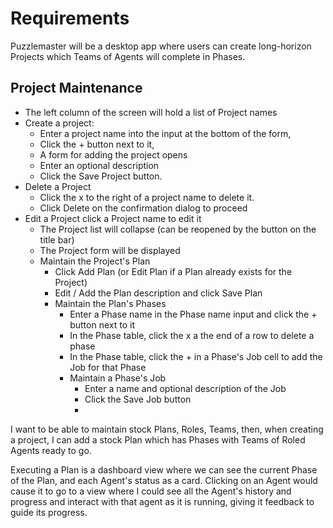 # Requirements
Puzzlemaster will be a desktop app where users can create long-horizon Projects which Teams of Agents will complete in
Phases.

## Project Maintenance
* The left column of the screen will hold a list of Project names
* Create a project:
  - Enter a project name into the input at the bottom of the form,
  - Click the + button next to it,
  - A form for adding the project opens
  - Enter an optional description
  - Click the Save Project button.
* Delete a Project
  - Click the x to the right of a project name to delete it.
  - Click Delete on the confirmation dialog to proceed
* Edit a Project click a Project name to edit it
  - The Project list will collapse (can be reopened by the button on the title bar)
  - The Project form will be displayed
  - Maintain the Project's Plan
    - Click Add Plan (or Edit Plan if a Plan already exists for the Project)
    - Edit / Add the Plan description and click Save Plan
    - Maintain the Plan's Phases
      - Enter a Phase name in the Phase name input and click the + button next to it
      - In the Phase table, click the x a the end of a row to delete a phase
      - In the Phase table, click the + in a Phase's Job cell to add the Job for that Phase
      - Maintain a Phase's Job
        - Enter a name and optional description of the Job
        - Click the Save Job button
        -
I want to be able to maintain stock Plans, Roles, Teams, then, when creating a project, I can add a stock Plan which has
Phases with Teams of Roled Agents ready to go.

Executing a Plan is a dashboard view where we can see the current Phase of the Plan, and each Agent's status as a card.
Clicking on an Agent would cause it to go to a view where I could see all the Agent's history and progress and interact
with that agent as it is running, giving it feedback to guide its progress.
